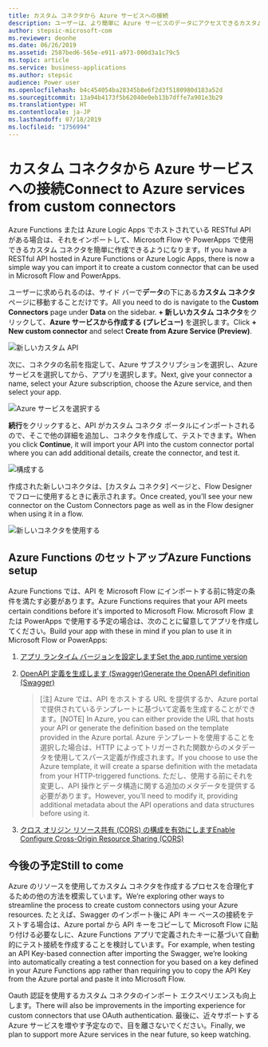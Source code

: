 ```yaml
---
title: カスタム コネクタから Azure サービスへの接続
description: ユーザーは、より簡単に Azure サービスのデータにアクセスできるカスタム コネクタを作成できます。
author: stepsic-microsoft-com
ms.reviewer: deonhe
ms.date: 06/26/2019
ms.assetid: 2587bed6-565e-e911-a973-000d3a1c79c5
ms.topic: article
ms.service: business-applications
ms.author: stepsic
audience: Power user
ms.openlocfilehash: b4c454054ba28345b8e6f2d3f5180980d183a52d
ms.sourcegitcommit: 13a94b4173f5b62040e0eb13b7dffe7a901e3b29
ms.translationtype: HT
ms.contentlocale: ja-JP
ms.lasthandoff: 07/18/2019
ms.locfileid: "1756994"
---
```

# <a name="connect-to-azure-services-from-custom-connectors"></a><span data-ttu-id="ad733-103">カスタム コネクタから Azure サービスへの接続</span><span class="sxs-lookup"><span data-stu-id="ad733-103">Connect to Azure services from custom connectors</span></span>



<span data-ttu-id="ad733-104">Azure Functions または Azure Logic Apps でホストされている RESTful API がある場合は、それをインポートして、Microsoft Flow や PowerApps で使用できるカスタム コネクタを簡単に作成できるようになります。</span><span class="sxs-lookup"><span data-stu-id="ad733-104">If you have a RESTful API hosted in Azure Functions or Azure Logic Apps, there is now a simple way you can import it to create a custom connector that can be used in Microsoft Flow and PowerApps.</span></span>

<span data-ttu-id="ad733-105">ユーザーに求められるのは、サイド バーで**データ**の下にある**カスタム コネクタ** ページに移動することだけです。</span><span class="sxs-lookup"><span data-stu-id="ad733-105">All you need to do is navigate to the **Custom Connectors** page under **Data** on the sidebar.</span></span> <span data-ttu-id="ad733-106">**+ 新しいカスタム コネクタ**をクリックして、**Azure サービスから作成する (プレビュー)** を選択します。</span><span class="sxs-lookup"><span data-stu-id="ad733-106">Click **+ New custom connector** and select **Create from Azure Service (Preview)**.</span></span>

![新しいカスタム API](media/azure-connectors-1.jpg)

<span data-ttu-id="ad733-108">次に、コネクタの名前を指定して、Azure サブスクリプションを選択し、Azure サービスを選択してから、アプリを選択します。</span><span class="sxs-lookup"><span data-stu-id="ad733-108">Next, give your connector a name, select your Azure subscription, choose the Azure service, and then select your app.</span></span>

![Azure サービスを選択する](media/azure-connectors-2.jpg)

<span data-ttu-id="ad733-110">**続行**をクリックすると、API がカスタム コネクタ ポータルにインポートされるので、そこで他の詳細を追加し、コネクタを作成して、テストできます。</span><span class="sxs-lookup"><span data-stu-id="ad733-110">When you click **Continue**, it will import your API into the custom connector portal where you can add additional details, create the connector, and test it.</span></span>

![構成する](media/azure-connectors-3.jpg)

<span data-ttu-id="ad733-112">作成された新しいコネクタは、[カスタム コネクタ] ページと、Flow Designer でフローに使用するときに表示されます。</span><span class="sxs-lookup"><span data-stu-id="ad733-112">Once created, you’ll see your new connector on the Custom Connectors page as well as in the Flow designer when using it in a flow.</span></span>

![新しいコネクタを使用する](media/azure-connectors-4.jpg)

## <a name="azure-functions-setup"></a><span data-ttu-id="ad733-114">Azure Functions のセットアップ</span><span class="sxs-lookup"><span data-stu-id="ad733-114">Azure Functions setup</span></span>

<span data-ttu-id="ad733-115">Azure Functions では、API を Microsoft Flow にインポートする前に特定の条件を満たす必要があります。</span><span class="sxs-lookup"><span data-stu-id="ad733-115">Azure Functions requires that your API meets certain conditions before it's imported to Microsoft Flow.</span></span> <span data-ttu-id="ad733-116">Microsoft Flow または PowerApps で使用する予定の場合は、次のことに留意してアプリを作成してください。</span><span class="sxs-lookup"><span data-stu-id="ad733-116">Build your app with these in mind if you plan to use it in Microsoft Flow or PowerApps:</span></span>

1.  [<span data-ttu-id="ad733-117">アプリ ランタイム バージョンを設定します</span><span class="sxs-lookup"><span data-stu-id="ad733-117">Set the app runtime version</span></span>](https://docs.microsoft.com/azure/azure-functions/functions-openapi-definition#set-the-functions-runtime-version)
1.  [<span data-ttu-id="ad733-118">OpenAPI 定義を生成します (Swagger)</span><span class="sxs-lookup"><span data-stu-id="ad733-118">Generate the OpenAPI definition (Swagger)</span></span>](https://docs.microsoft.com/azure/azure-functions/functions-openapi-definition#generate-the-openapi-definition)

    > <span data-ttu-id="ad733-119">[注] Azure では、API をホストする URL を提供するか、Azure portal で提供されているテンプレートに基づいて定義を生成することができます。</span><span class="sxs-lookup"><span data-stu-id="ad733-119">[NOTE] In Azure, you can either provide the URL that hosts your API or generate the definition based on the template provided in the Azure portal.</span></span> <span data-ttu-id="ad733-120">Azure テンプレートを使用することを選択した場合は、HTTP によってトリガーされた関数からのメタデータを使用してスパース定義が作成されます。</span><span class="sxs-lookup"><span data-stu-id="ad733-120">If you choose to use the Azure template, it will create a sparse definition with the metadata from your HTTP-triggered functions.</span></span> <span data-ttu-id="ad733-121">ただし、使用する前にそれを変更し、API 操作とデータ構造に関する追加のメタデータを提供する必要があります。</span><span class="sxs-lookup"><span data-stu-id="ad733-121">However, you’ll need to modify it, providing additional metadata about the API operations and data structures before using it.</span></span>
1.  [<span data-ttu-id="ad733-122">クロス オリジン リソース共有 (CORS) の構成を有効にします</span><span class="sxs-lookup"><span data-stu-id="ad733-122">Enable Configure Cross-Origin Resource Sharing (CORS)</span></span>](https://docs.microsoft.com/azure/azure-functions/functions-how-to-use-azure-function-app-settings#cors)

## <a name="still-to-come"></a><span data-ttu-id="ad733-123">今後の予定</span><span class="sxs-lookup"><span data-stu-id="ad733-123">Still to come</span></span>

<span data-ttu-id="ad733-124">Azure のリソースを使用してカスタム コネクタを作成するプロセスを合理化するための他の方法を模索しています。</span><span class="sxs-lookup"><span data-stu-id="ad733-124">We’re exploring other ways to streamline the process to create custom connectors using your Azure resources.</span></span> <span data-ttu-id="ad733-125">たとえば、Swagger のインポート後に API キー ベースの接続をテストする場合は、Azure portal から API キーをコピーして Microsoft Flow に貼り付ける必要なしに、Azure Functions アプリで定義されたキーに基づいて自動的にテスト接続を作成することを検討しています。</span><span class="sxs-lookup"><span data-stu-id="ad733-125">For example, when testing an API Key-based connection after importing the Swagger, we’re looking into automatically creating a test connection for you based on a key defined in your Azure Functions app rather than requiring you to copy the API Key from the Azure portal and paste it into Microsoft Flow.</span></span>

<span data-ttu-id="ad733-126">Oauth 認証を使用するカスタム コネクタのインポート エクスペリエンスも向上します。</span><span class="sxs-lookup"><span data-stu-id="ad733-126">There will also be improvements in the importing experience for custom connectors that use OAuth authentication.</span></span> <span data-ttu-id="ad733-127">最後に、近々サポートする Azure サービスを増やす予定なので、目を離さないでください。</span><span class="sxs-lookup"><span data-stu-id="ad733-127">Finally, we plan to support more Azure services in the near future, so keep watching.</span></span>
